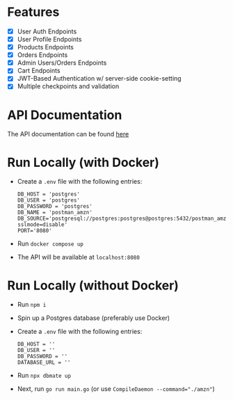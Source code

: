 # Features

- [x] User Auth Endpoints
- [x] User Profile Endpoints
- [x] Products Endpoints
- [x] Orders Endpoints
- [x] Admin Users/Orders Endpoints
- [x] Cart Endpoints
- [x] JWT-Based Authentication w/ server-side cookie-setting
- [x] Multiple checkpoints and validation

# API Documentation

The API documentation can be found [here](https://documenter.getpostman.com/view/28952349/2s9YJW4Qna)

# Run Locally (with Docker)

- Create a `.env` file with the following entries:

  ```
  DB_HOST = 'postgres'
  DB_USER = 'postgres'
  DB_PASSWORD = 'postgres'
  DB_NAME = 'postman_amzn'
  DB_SOURCE='postgresql://postgres:postgres@postgres:5432/postman_amzn?sslmode=disable'
  PORT='8080'
  ```

- Run `docker compose up`

- The API will be available at `localhost:8080`

# Run Locally (without Docker)

- Run `npm i`

- Spin up a Postgres database (preferably use Docker)

- Create a `.env` file with the following entries:

  ```
  DB_HOST = ''
  DB_USER = ''
  DB_PASSWORD = ''
  DATABASE_URL = ''
  ```

- Run `npx dbmate up`

- Next, run `go run main.go` (or use `CompileDaemon --command="./amzn"`)
